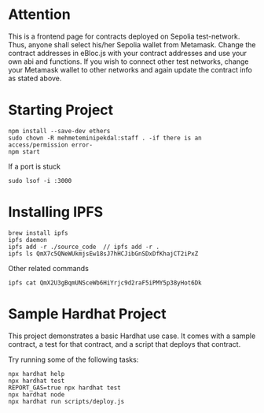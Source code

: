 # Attention
This is a frontend page for contracts deployed on Sepolia test-network. Thus, anyone shall select his/her Sepolia wallet from Metamask.
Change the contract addresses in eBloc.js with your contract addresses and use your own abi and functions.
If you wish to connect other test networks, change your Metamask wallet to other networks and again update the contract info as stated above.

# Starting Project

```shell
npm install --save-dev ethers
sudo chown -R mehmeteminipekdal:staff . -if there is an access/permission error-
npm start
```
If a port is stuck
```shell
sudo lsof -i :3000     
```
# Installing IPFS
```shell
brew install ipfs
ipfs daemon
ipfs add -r ./source_code  // ipfs add -r .                        
ipfs ls QmX7c5QNeWUkmjsEw18sJ7hHCJibGnSDxDfKhajCT2iPxZ
```
Other related commands
```shell
ipfs cat QmX2U3gBqmUNSceWb6HiYrjc9d2raF5iPMY5p38yHot6Dk
```

# Sample Hardhat Project

This project demonstrates a basic Hardhat use case. It comes with a sample contract, a test for that contract, and a script that deploys that contract.

Try running some of the following tasks:

```shell
npx hardhat help
npx hardhat test
REPORT_GAS=true npx hardhat test
npx hardhat node
npx hardhat run scripts/deploy.js
```
